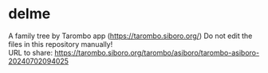 # delme
A family tree by Tarombo app (https://tarombo.siboro.org/) 
Do not edit the files in this repository manually!  
URL to share: https://tarombo.siboro.org/tarombo/asiboro/tarombo-asiboro-20240702094025